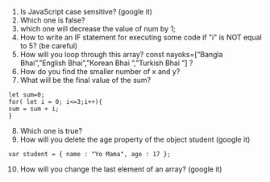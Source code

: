 1. Is JavaScript case sensitive? (google it)
2. Which one is false?
3. which one will decrease the value of num by 1;
4. How to write an IF statement for executing some code if "i" is NOT equal to 5? (be careful)
5. How will you loop through this array? const nayoks=[“Bangla Bhai”,”English Bhai”,”Korean Bhai ”,”Turkish Bhai ”] ?
6. How do you find the smaller number of x and y?
7. What will be the final value of the sum?
```
let sum=0; 
for( let i = 0; i<=3;i++){ 
sum = sum + i; 
}
```
8. Which one is true?
9. How will you delete the age property of the object student (google it)
```
var student = { name : "Yo Mama", age : 17 };
```
10. How will you change the last element of an array? (google it)

